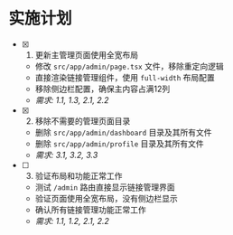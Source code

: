# 实施计划

- [x] 1. 更新主管理页面使用全宽布局





  - 修改 `src/app/admin/page.tsx` 文件，移除重定向逻辑
  - 直接渲染链接管理组件，使用 `full-width` 布局配置
  - 移除侧边栏配置，确保主内容占满12列
  - _需求: 1.1, 1.3, 2.1, 2.2_

- [x] 2. 移除不需要的管理页面目录





  - 删除 `src/app/admin/dashboard` 目录及其所有文件
  - 删除 `src/app/admin/profile` 目录及其所有文件
  - _需求: 3.1, 3.2, 3.3_

- [ ] 3. 验证布局和功能正常工作





  - 测试 `/admin` 路由直接显示链接管理界面
  - 验证页面使用全宽布局，没有侧边栏显示
  - 确认所有链接管理功能正常工作
  - _需求: 1.1, 1.2, 2.1, 2.2_